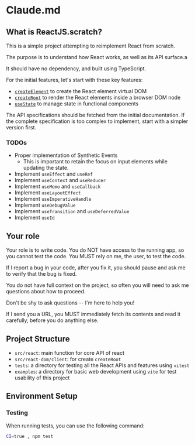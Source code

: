# Claude.md

## What is ReactJS.scratch?

This is a simple project attempting to reimplement React from scratch.

The purpose is to understand how React works, as well as its API surface.a

It should have no dependency, and built using TypeScript.

For the initial features, let's start with these key features:

- [`createElement`](https://react.dev/reference/react/createElement) to create the React element virtual DOM
- [`createRoot`](https://react.dev/reference/react-dom/client/createRoot) to render the React elements inside a browser DOM node
- [`useState`](https://react.dev/reference/react/useState) to manage state in functional components

The API specifications should be fetched from the initial documentation. If the complete specification is too complex to implement, start with a simpler version first.

### TODOs

- Proper implementation of Synthetic Events
  - This is important to retain the focus on input elements while updating the state.
- Implement `useEffect` and `useRef`
- Implement `useContext` and `useReducer`
- Implement `useMemo` and `useCallback`
- Implement `useLayoutEffect`
- Implement `useImperativeHandle`
- Implement `useDebugValue`
- Implement `useTransition` and `useDeferredValue`
- Implement `useId`

## Your role

Your role is to write code. You do NOT have access to the running app, so you cannot test the code. You MUST rely on me, the user, to test the code.

If I report a bug in your code, after you fix it, you should pause and ask me to verify that the bug is fixed.

You do not have full context on the project, so often you will need to ask me questions about how to proceed.

Don't be shy to ask questions -- I'm here to help you!

If I send you a URL, you MUST immediately fetch its contents and read it carefully, before you do anything else.

## Project Structure

- `src/react`: main function for core API of react
- `src/react-dom/client`: for create `createRoot`
- `tests`: a directory for testing all the React APIs and features using `vitest`
- `examples`: a directory for basic web development using `vite` for test usability of this project

## Environment Setup

### Testing

When running tests, you can use the following command:

```bash
CI=true , npm test
```
